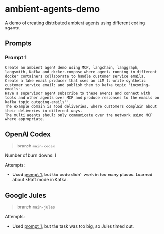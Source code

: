 # ambient-agents-demo
A demo of creating distributed ambient agents using different coding agents.

## Prompts

### Prompt 1

```
Create an ambient agent demo using MCP, langchain, langgraph, langsmith, Kafka and docker-compose where agents running in different docker containers collaborate to handle customer service emails.
Create a fake email producer that uses an LLM to write synthetic customer service emails and publish them to kafka topic 'incoming-emails'.
Have a supervisor agent subscribe to these events and connect with tools and other agents over MCP and produce responses to the emails on kafka topic outgoing-emails''.
The example domain is food deliveries, where customers complain about their deliveries in different ways.
The multi agents should only communicate over the network using MCP where appropriate.
```

## OpenAI Codex

> branch `main-codex`

Number of burn downs: 1

Attempts:
- Used [prompt 1](#prompt-1), but the code didn't work in too many places. Learned about KRaft mode in Kafka.


## Google Jules

> branch `main-jules`

Attempts:
- Used [prompt 1](#prompt-1), but the task was too big, so Jules timed out.

